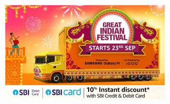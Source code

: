 <html>
<head>
<body>
<title>Amazon Affiliate MArketing by Nithish Nandha</title>


<img src="grt.jpg" alt="Great Indian Festival 2022">

</head>
</body>
</html>
